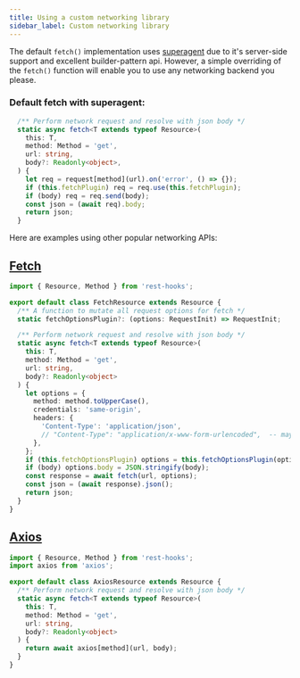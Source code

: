 ```yaml
---
title: Using a custom networking library
sidebar_label: Custom networking library
---
```

The default `fetch()` implementation uses [superagent]() due to it's server-side support
and excellent builder-pattern api. However, a simple overriding of the `fetch()` function
will enable you to use any networking backend you please.

### Default fetch with superagent:

```typescript
  /** Perform network request and resolve with json body */
  static async fetch<T extends typeof Resource>(
    this: T,
    method: Method = 'get',
    url: string,
    body?: Readonly<object>,
  ) {
    let req = request[method](url).on('error', () => {});
    if (this.fetchPlugin) req = req.use(this.fetchPlugin);
    if (body) req = req.send(body);
    const json = (await req).body;
    return json;
  }
```

Here are examples using other popular networking APIs:

## [Fetch](https://developer.mozilla.org/en-US/docs/Web/API/Fetch_API)

```typescript
import { Resource, Method } from 'rest-hooks';

export default class FetchResource extends Resource {
  /** A function to mutate all request options for fetch */
  static fetchOptionsPlugin?: (options: RequestInit) => RequestInit;

  /** Perform network request and resolve with json body */
  static async fetch<T extends typeof Resource>(
    this: T,
    method: Method = 'get',
    url: string,
    body?: Readonly<object>
  ) {
    let options = {
      method: method.toUpperCase(),
      credentials: 'same-origin',
      headers: {
        'Content-Type': 'application/json',
        // "Content-Type": "application/x-www-form-urlencoded",  -- maybe use this if typeof body is FormData ?
      },
    };
    if (this.fetchOptionsPlugin) options = this.fetchOptionsPlugin(options);
    if (body) options.body = JSON.stringify(body);
    const response = await fetch(url, options);
    const json = (await response).json();
    return json;
  }
}
```

## [Axios](https://github.com/axios/axios)

```typescript
import { Resource, Method } from 'rest-hooks';
import axios from 'axios';

export default class AxiosResource extends Resource {
  /** Perform network request and resolve with json body */
  static async fetch<T extends typeof Resource>(
    this: T,
    method: Method = 'get',
    url: string,
    body?: Readonly<object>
  ) {
    return await axios[method](url, body);
  }
}
```
